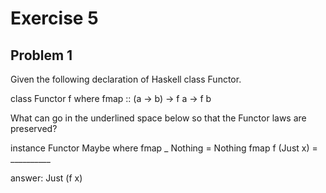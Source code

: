 # Exercise 5
## Problem 1
Given the following declaration of Haskell class Functor.

 

class Functor f where
   fmap :: (a -> b) -> f a -> f b

 

What can go in the underlined space below so that the Functor laws are preserved?

 

instance Functor Maybe where
   fmap _ Nothing = Nothing
   fmap f (Just x) = __________

answer: Just (f x)